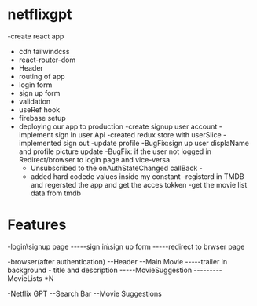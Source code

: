 # netflixgpt

-create react app

- cdn tailwindcss
- react-router-dom
- Header
- routing of app
- login form
- sign up form
- validation
- useRef hook
- firebase setup
- deploying our app to production
  -create signup user account
  -implement sign In user Api
  -created redux store with userSlice
  -implemented sign out
  -update profile
  -BugFix:sign up user displaName and profile picture update
  -BugFix: if the user not logged in Redirect/browser to login page and vice-versa
  - Unsubscribed to the onAuthStateChanged callBack -
  - added hard codede values inside my constant
    -registerd in TMDB and regersted the app and get the acces tokken
    -get the movie list data from tmdb

# Features

-login\signup page
-----sign in\sign up form
-----redirect to brwser page

-browser(after authentication)
--Header
--Main Movie
-----trailer in background - title and description
-----MovieSuggestion
---------MovieLists \*N

-Netflix GPT
--Search Bar
--Movie Suggestions
